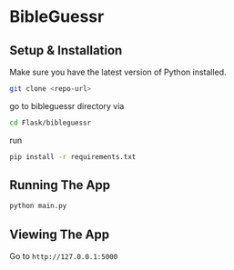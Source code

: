 # BibleGuessr

## Setup & Installation

Make sure you have the latest version of Python installed.

```bash
git clone <repo-url>
```
go to bibleguessr directory via 

```bash
cd Flask/bibleguessr
```
run

```bash
pip install -r requirements.txt
```

## Running The App

```bash
python main.py
```

## Viewing The App

Go to `http://127.0.0.1:5000`
